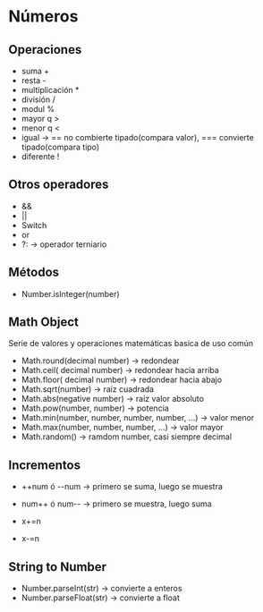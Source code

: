 # Números

## Operaciones

- suma +
- resta -
- multiplicación \*
- división /
- modul %
- mayor q >
- menor q <
- igual -> == no combierte tipado(compara valor), === convierte tipado(compara tipo)
- diferente !

## Otros operadores

- &&
- ||
- Switch
- or
- ?: -> operador terniario

## Métodos

- Number.isInteger(number)

## Math Object

Serie de valores y operaciones matemáticas basica de uso común

- Math.round(decimal number) -> redondear
- Math.ceil( decimal number) -> redondear hacia arriba
- Math.floor( decimal number) -> redondear hacia abajo
- Math.sqrt(number) -> raíz cuadrada
- Math.abs(negative number) -> raíz valor absoluto
- Math.pow(number, number) -> potencia
- Math.min(number, number, number, number, ...) -> valor menor
- Math.max(number, number, number, ...) -> valor mayor
- Math.random() -> ramdom number, casi siempre decimal

## Incrementos

- ++num ó --num -> primero se suma, luego se muestra
- num++ ó num-- -> primero se muestra, luego suma

- x+=n
- x-=n

## String to Number

- Number.parseInt(str) -> convierte a enteros
- Number.parseFloat(str) -> convierte a float

